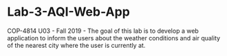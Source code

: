 # Lab-3-AQI-Web-App
COP-4814 U03 - Fall 2019 - The goal of this lab is to develop a web application to inform the users about the weather conditions and air quality of the nearest city where the user is currently at.
